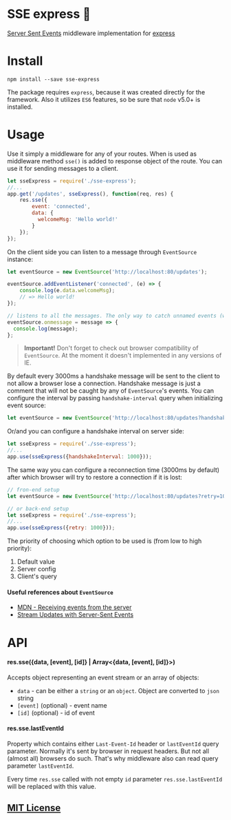 # SSE express :satellite:
[Server Sent Events](https://developer.mozilla.org/en-US/docs/Web/API/Server-sent_events/Using_server-sent_events) middleware implementation for [express](http://expressjs.com/)

# Install
`npm install --save sse-express`

The package requires `express`, because it was created directly for the framework. Also it utilizes `ES6` features, so be sure that `node` v5.0+ is installed.

# Usage
Use it simply a middleware for any of your routes. When is used as middleware method `sse()` is added to response object of the route. You can use it for sending messages to a client.

```javascript
let sseExpress = require('./sse-express');
//...
app.get('/updates', sseExpress(), function(req, res) {
    res.sse({
        event: 'connected',
        data: {
          welcomeMsg: 'Hello world!'
        }
    });
});
`````````

On the client side you can listen to a message through `EventSource` instance:

```javascript
let eventSource = new EventSource('http://localhost:80/updates');

eventSource.addEventListener('connected', (e) => {
    console.log(e.data.welcomeMsg);
    // => Hello world!
});

// listens to all the messages. The only way to catch unnamed events (with no `event` name set)
eventSource.onmessage = message => {
  console.log(message);
};
```

> **Important!** Don't forget to check out browser compatibility of `EventSource`. At the moment it doesn't implemented in any versions of IE.

By default every 3000ms a handshake message will be sent to the client to not allow a browser lose a connection. Handshake message is just a comment that will not be caught by any of `EventSource`'s events.
You can configure the interval by passing `handshake-interval` query when initializing event source:

```javascript
let eventSource = new EventSource('http://localhost:80/updates?handshake-interval=1000');
```

Or/and you can configure a handshake interval on server side:

```javascript
let sseExpress = require('./sse-express');
//...
app.use(sseExpress({handshakeInterval: 1000}));
```

The same way you can configure a reconnection time (3000ms by default) after which browser will try to restore a connection if it is lost:

```javascript
// fron-end setup
let eventSource = new EventSource('http://localhost:80/updates?retry=1000');

// or back-end setup
let sseExpress = require('./sse-express');
//...
app.use(sseExpress({retry: 1000}));
```

The priority of choosing which option to be used is (from low to high priority):

1. Default value
2. Server config
3. Client's query

#### Useful references about `EventSource`
* [MDN - Receiving events from the server](https://developer.mozilla.org/en-US/docs/Web/API/Server-sent_events/Using_server-sent_events)
* [Stream Updates with Server-Sent Events](http://www.html5rocks.com/en/tutorials/eventsource/basics/#toc-reconnection-timeout)

# API
#### res.sse({data, [event], [id]} | Array<{data, [event], [id]}>)

Accepts object representing an event stream or an array of objects:

* `data` - can be either a `string` or an `object`. Object are converted to `json` string
* `[event]` (optional) - event name
* `[id]` (optional) - id of event

#### res.sse.lastEventId
Property which contains either `Last-Event-Id` header or `lastEventId` query parameter. Normally it's sent by browser in request headers. 
But not all (almost all) browsers do such. That's why middleware also can read query parameter `lastEventId`. 

Every time `res.sse` called with not empty `id` parameter `res.sse.lastEventId` will be replaced with this value. 

## [MIT License](http://likerrr.mit-license.org/)